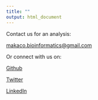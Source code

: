 ```yaml
---
title: ""
output: html_document
---
```


Contact us for an analysis:

makaco.bioinformatics@gmail.com

Or connect with us on:

[Github](https://github.com/makacom)

[Twitter]()

[LinkedIn]()
